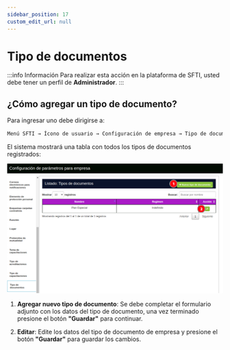 ```yaml
---
sidebar_position: 17
custom_edit_url: null
---
```

# Tipo de documentos

:::info Información 
Para realizar esta acción en la plataforma de SFTI, usted debe tener un perfil de **Administrador**.
:::

## ¿Cómo agregar un tipo de documento?
Para ingresar uno debe dirigirse a:

<div align="center">

```bash
Menú SFTI → Ícono de usuario → Configuración de empresa → Tipo de documentos
```
</div>

El sistema mostrará una tabla con todos los tipos de documentos registrados:

<div align="center">

![tipo de documento](/img/img_manual/img_configuracion/2023-08-08_10-00.png)

</div>

1. **Agregar nuevo tipo de documento**: Se debe completar el formulario adjunto con los datos del tipo de documento, una vez terminado presione el botón **"Guardar"** para continuar.

2. **Editar**: Edite los datos del tipo de documento de empresa y presione el botón **"Guardar"** para guardar los cambios.
